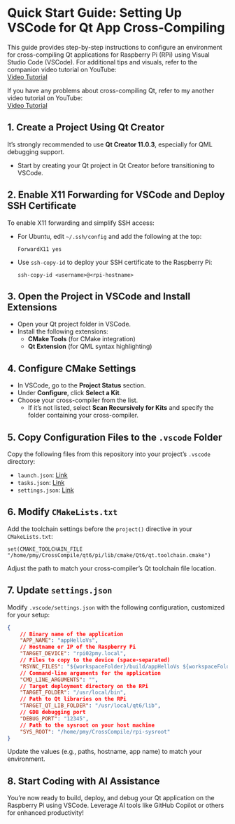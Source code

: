 # Quick Start Guide: Setting Up VSCode for Qt App Cross-Compiling

This guide provides step-by-step instructions to configure an environment for cross-compiling Qt applications for Raspberry Pi (RPi) using Visual Studio Code (VSCode). For additional tips and visuals, refer to the companion video tutorial on YouTube:  
[Video Tutorial](https://youtu.be/cfpH3ro9d80)

If you have any problems about cross-compiling Qt, refer to my another video tutorial on YouTube:  
[Video Tutorial](https://youtu.be/cfpH3ro9d80)

## 1. Create a Project Using Qt Creator
It’s strongly recommended to use **Qt Creator 11.0.3**, especially for QML debugging support.  
- Start by creating your Qt project in Qt Creator before transitioning to VSCode.

## 2. Enable X11 Forwarding for VSCode and Deploy SSH Certificate
To enable X11 forwarding and simplify SSH access:  
- For Ubuntu, edit `~/.ssh/config` and add the following at the top:  
  ```
  ForwardX11 yes
  ```
- Use `ssh-copy-id` to deploy your SSH certificate to the Raspberry Pi:  
  ```
  ssh-copy-id <username>@<rpi-hostname>
  ```

## 3. Open the Project in VSCode and Install Extensions
- Open your Qt project folder in VSCode.
- Install the following extensions:  
  - **CMake Tools** (for CMake integration)  
  - **Qt Extension** (for QML syntax highlighting)

## 4. Configure CMake Settings
- In VSCode, go to the **Project Status** section.
- Under **Configure**, click **Select a Kit**.
- Choose your cross-compiler from the list.  
  - If it’s not listed, select **Scan Recursively for Kits** and specify the folder containing your cross-compiler.

## 5. Copy Configuration Files to the `.vscode` Folder
Copy the following files from this repository into your project’s `.vscode` directory:  
- `launch.json`: [Link](https://github.com/MuyePan/pico_rtos_lvgl/blob/main/.vscode/launch.json)  
- `tasks.json`: [Link](https://github.com/MuyePan/pico_rtos_lvgl/blob/main/.vscode/tasks.json)  
- `settings.json`: [Link](https://github.com/MuyePan/pico_rtos_lvgl/blob/main/.vscode/settings.json)

## 6. Modify `CMakeLists.txt`
Add the toolchain settings before the `project()` directive in your `CMakeLists.txt`:  
```
set(CMAKE_TOOLCHAIN_FILE "/home/pmy/CrossCompile/qt6/pi/lib/cmake/Qt6/qt.toolchain.cmake")
```
Adjust the path to match your cross-compiler’s Qt toolchain file location.

## 7. Update `settings.json`
Modify `.vscode/settings.json` with the following configuration, customized for your setup:  
```json
{
    // Binary name of the application
    "APP_NAME": "appHelloVs",
    // Hostname or IP of the Raspberry Pi
    "TARGET_DEVICE": "rpi02pmy.local",
    // Files to copy to the device (space-separated)
    "RSYNC_FILES": "${workspaceFolder}/build/appHelloVs ${workspaceFolder}/Main.qml",
    // Command-line arguments for the application
    "CMD_LINE_ARGUMENTS": "",
    // Target deployment directory on the RPi
    "TARGET_FOLDER": "/usr/local/bin",
    // Path to Qt libraries on the RPi
    "TARGET_QT_LIB_FOLDER": "/usr/local/qt6/lib",
    // GDB debugging port
    "DEBUG_PORT": "12345",
    // Path to the sysroot on your host machine
    "SYS_ROOT": "/home/pmy/CrossCompile/rpi-sysroot"
}
```
Update the values (e.g., paths, hostname, app name) to match your environment.

## 8. Start Coding with AI Assistance
You’re now ready to build, deploy, and debug your Qt application on the Raspberry Pi using VSCode. Leverage AI tools like GitHub Copilot or others for enhanced productivity!

